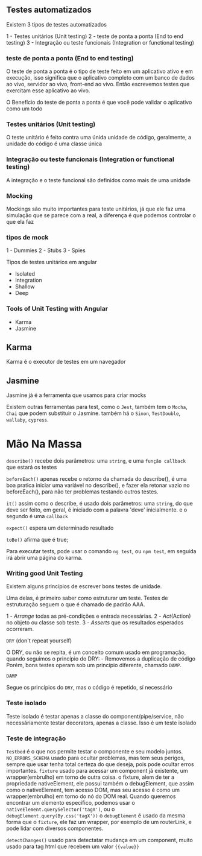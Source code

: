 ## Testes automatizados 
Existem 3 tipos de testes automatizados

1 - Testes unitários (Unit testing)
2 - teste de ponta a ponta (End to end testing)
3 - Integração ou teste funcionais (Integration or functional testing)

### teste de ponta a ponta (End to end testing)

O teste de ponta a ponta é o tipo de teste feito em um aplicativo ativo e em execução, 
isso significa que o aplicativo completo com um banco de dados ao vivo, servidor ao vivo, front-end ao vivo.
Então escrevemos testes que exercitam esse aplicativo ao vivo.

O Benefício do teste de ponta a ponta é que você pode validar o aplicativo como um todo

### Testes unitários (Unit testing)

O teste unitário é feito contra uma únida unidade de código, geralmente, a unidade do código é uma 
classe única

### Integração ou teste funcionais (Integration or functional testing)

A integração e o teste funcional são definidos como mais de uma unidade

### Mocking

Mockings são muito importantes para teste unitários, já que ele faz uma simulação que se parece com a real,
a diferença é que podemos controlar o que ela faz

### tipos de mock

1 - Dummies
2 - Stubs
3 - Spies

Tipos de testes unitários em angular

- Isolated
- Integration
 - Shallow
 - Deep

### Tools of Unit Testing with Angular

- Karma
- Jasmine

## Karma
Karma é o executor de testes em um navegador

## Jasmine
Jasmine já é a ferramenta que usamos para criar mocks

Existem outras ferramentas para test,  como o `Jest`, também tem o `Mocha`, `Chai` que podem substituir o Jasmine.
também há o `Sinon`, `TestDouble`, `wallaby`, `cypress`.

# Mão Na Massa

`describe()` recebe dois parâmetros: uma `string`, e uma `função callback` que estará os testes

`beforeEach()` apenas recebe o retorno da chamada do describe(), é uma boa pratica iniciar uma variável no 
describe(), e fazer ela retonar vazio no beforeEach(), para não ter problemas testando outros testes.

`it()` assim como o describe, é usado dois parâmetros: uma `string`, do que deve ser feito, em geral, é iniciado com a 
palavra 'deve' inicialmente. e o segundo é uma `callback`

`expect()` espera um determinado resultado

`toBe()` afirma que é true;

Para executar tests, pode usar o comando `ng test`, ou `npm test`, em seguida irá abrir uma página do karma.

### Writing good Unit Testing

Existem alguns princípios de escrever bons testes de unidade.

Uma delas, é primeiro saber como estruturar um teste. Testes de estruturação seguem o que é chamado de padrão AAA.

1 - _Arrange_ todas as pré-condições e entrada necessárias.
2 - _Act_(Action) no objeto ou classe sob teste.
3 - _Asserts_ que os resultados esperados ocorreram.

`DRY` (don't repeat yourself)

O DRY, ou não se repita, é um conceito comum usado em programação, quando seguimos o princípio do DRY:
    - Removemos a duplicação de código
Porém, bons testes operam sob um princípio diferente, chamado `DAMP`.

`DAMP`

Segue os princípios do `DRY`, mas o código é repetido, sí necessário  

### Teste isolado

Teste isolado é testar apenas a classe do component/pipe/service, não necessáriamente testar decorators, apenas
a classe. Isso é um teste isolado

### Teste de integração

`Testbed` é o que nos permite testar o componente e seu modelo juntos.
`NO_ERRORS_SCHEMA` usado para ocultar problemas, mas tem seus perigos, sempre que usar tenha total certeza do que 
deseja, pois pode ocultar erros importantes.
`fixture` usado para acessar um component já existente, um wrapper(embrulho) em torno de outra coisa.
o fixture, alem de ter a propriedade nativeElement, ele possui também o debugElement, que assim como o nativeElement, 
tem acesso DOM, mas seu acesso é como um wrapper(embrulho) em torno do nó do DOM real.
Quando queremos encontrar um elemento específico, podemos usar o `nativeElement.querySelector('tagX')`, ou 
o `debugElement.query(By.css('tagX'))`
o `debugElement` é usado da mesma forma que o `fixture`, ele faz um wrapper, por exemplo de um routerLink, e pode lidar
com diversos componentes.

`detectChanges()` usado para detectatar mudança em um component, muito usado para tag html que recebem 
um valor `{{value}}`

